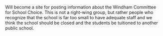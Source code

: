 Will become a site for posting information about the Windham Committee for School Choice. This is not a right-wing group, but rather people who recognize that the school is far too small to have adequate staff and we think the school should be closed and the students be tuitioned to another public school.
